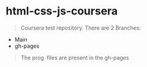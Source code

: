 # html-css-js-coursera
>Coursera test repository.
> There are 2 Branches:
- Main
- gh-pages
> The prog. files are present in the gh-pages
